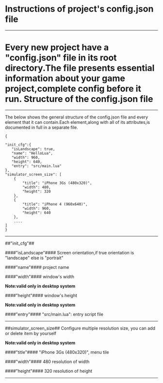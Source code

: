 Instructions of project's config.json file
===
---
Every new project have a "config.json" file in its root directory.The file presents essential information about your game project,complete config before it run.
Structure of the config.json file
===
---
The below shows the general structure of the config.json file and every element that it can contain.Each element,along with all of its attributes,is documented in full in a separate file.

	{
	
    "init_cfg":{
       "isLandscape": true,
       "name": "HelloLua",
       "width": 960,
       "height": 640,
       "entry": "src/main.lua"
    },
    "simulator_screen_size": [
        {
            "title": "iPhone 3Gs (480x320)",
            "width": 480,
            "height": 320
        },
        {
            "title": "iPhone 4 (960x640)",
            "width": 960,
            "height": 640
        },
        ....
    ]
	}
---	
##"init_cfg"##

####"isLandscape"####
Screen orientation,if true orientation is "landscape" else is "portrait"

####"name"####
project name

####"width"####
window's width

**Note:valid only in desktop system**

####"height"####
window's height

**Note:valid only in desktop system**

####"entry"####
"src/main.lua":  entry script file

---
##simulator_screen_size##
Configure multiple resolution size, you can add or delete item by yourself

**Note:valid only in desktop system**

####"title"####
"iPhone 3Gs (480x320)", menu tile

####"width"####
480  resolution of width

####"height"####
320 resolution of height


---